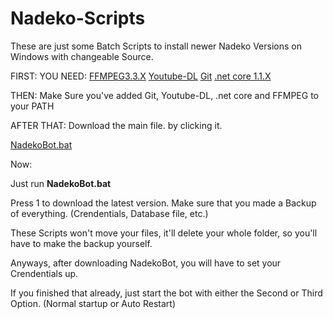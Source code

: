 # Nadeko-Scripts

These are just some Batch Scripts to install newer Nadeko Versions on Windows with changeable Source.  
 
FIRST: YOU NEED: [FFMPEG3.3.X](http://ffmpeg.zeranoe.com/builds/) [Youtube-DL](https://rg3.github.io/youtube-dl/download.html)  [Git](https://git-scm.com/downloads) [.net core 1.1.X](https://github.com/dotnet/core/blob/master/release-notes/download-archives/1.1.2-download.md)  

THEN: Make Sure you've added Git, Youtube-DL, .net core and FFMPEG to your PATH  

AFTER THAT: Download the main file. by clicking it.  

[NadekoBot.bat](https://drive.google.com/uc?authuser=0&id=0B8COQvjVBmChcmhWa0pxYk1yVFE&export=download)  

Now:  
 
Just run **NadekoBot.bat**  
 
Press 1 to download the latest version. Make sure that you made a Backup of everything. (Crendentials, Database file, etc.) 
 
These Scripts won't move your files, it'll delete your whole folder, so you'll have to make the backup yourself. 

Anyways, after downloading NadekoBot, you will have to set your Crendentials up.  

If you finished that already, just start the bot with either the Second or Third Option. (Normal startup or Auto Restart)